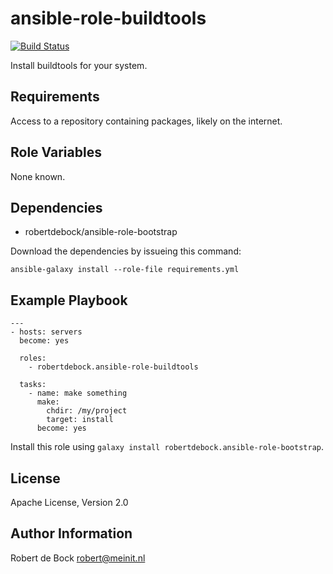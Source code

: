 ansible-role-buildtools
=========

[![Build Status](https://travis-ci.org/robertdebock/ansible-role-buildtools.svg?branch=master)](https://travis-ci.org/robertdebock/ansible-role-buildtools)

Install buildtools for your system.

Requirements
------------

Access to a repository containing packages, likely on the internet.

Role Variables
--------------

None known.

Dependencies
------------

- robertdebock/ansible-role-bootstrap

Download the dependencies by issueing this command:
```
ansible-galaxy install --role-file requirements.yml
```

Example Playbook
----------------

```
---
- hosts: servers
  become: yes

  roles:
    - robertdebock.ansible-role-buildtools

  tasks:
    - name: make something
      make:
        chdir: /my/project
        target: install
      become: yes
```

Install this role using `galaxy install robertdebock.ansible-role-bootstrap`.

License
-------

Apache License, Version 2.0

Author Information
------------------

Robert de Bock <robert@meinit.nl>
